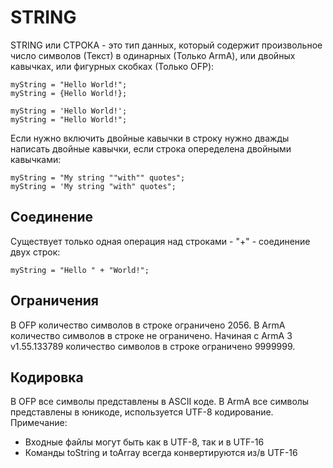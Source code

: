 # STRING
STRING или СТРОКА - это тип данных, который содержит произвольное число символов (Текст) в одинарных (Только ArmA), или двойных кавычках, или фигурных скобках (Только OFP):
```
myString = "Hello World!";
myString = {Hello World!};
```
```
myString = 'Hello World!';
myString = "Hello World!";
```
Если нужно включить двойные кавычки в строку нужно дважды написать двойные кавычки, если строка опеределена двойными кавычками:
```
myString = "My string ""with"" quotes";
myString = 'My string "with" quotes";
```
## Соединение
Существует только одная операция над строками - "+" - соединение двух строк:
```
myString = "Hello " + "World!";
```
## Ограничения
В OFP количество символов в строке ограничено 2056.
В ArmA количество символов в строке не ограничено.
Начиная с ArmA 3 v1.55.133789 количество символов в строке ограничено 9999999.
## Кодировка
В OFP все символы представлены в ASCII коде.
В ArmA все символы представлены в юникоде, используется UTF-8 кодирование.
Примечание:
* Входные файлы могут быть как в UTF-8, так и в UTF-16
* Команды toString и toArray всегда конвертируются из/в UTF-16